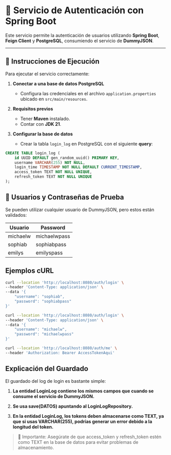 # 🚀 Servicio de Autenticación con Spring Boot

Este servicio permite la autenticación de usuarios utilizando **Spring Boot**, **Feign Client** y **PostgreSQL**, consumiendo el servicio de **DummyJSON**.

---

## 📌 Instrucciones de Ejecución

Para ejecutar el servicio correctamente:

1. **Conectar a una base de datos PostgreSQL**
    - Configura las credenciales en el archivo `application.properties` ubicado en `src/main/resources`.

2. **Requisitos previos**
    - Tener **Maven** instalado.
    - Contar con **JDK 21**.

3. **Configurar la base de datos**
    - Crear la tabla `login_log` en PostgreSQL con el siguiente **query**:

```sql
CREATE TABLE login_log (
    id UUID DEFAULT gen_random_uuid() PRIMARY KEY,
    username VARCHAR(255) NOT NULL,
    login_time TIMESTAMP NOT NULL DEFAULT CURRENT_TIMESTAMP,
    access_token TEXT NOT NULL UNIQUE,
    refresh_token TEXT NOT NULL UNIQUE
);
```
## 🔑 Usuarios y Contraseñas de Prueba
Se pueden utilizar cualquier usuario de DummyJSON, pero estos están validados:

| Usuario | Password     |
|---------|--------------|
| michaelw | michaelwpass | 
| sophiab | sophiabpass  | 
| emilys | emilyspass   | 

## Ejemplos cURL
```sh
curl --location 'http://localhost:8080/auth/login' \
--header 'Content-Type: application/json' \
--data '{
    "username": "sophiab",
    "password": "sophiabpass"
}'
```

```sh
curl --location 'http://localhost:8080/auth/login' \
--header 'Content-Type: application/json' \
--data '{
    "username": "michaelw",
    "password": "michaelwpass"
}'
```

```sh
curl --location 'http://localhost:8080/auth/me' \
--header 'Authorization: Bearer AccessTokenAqui'
```

## Explicación del Guardado

El guardado del log de login es bastante simple:

1. **La entidad LoginLog contiene los mismos campos que cuando se consume el servicio de DummyJSON.**

2. **Se usa save(DATOS) apuntando al LoginLogRepository.**

3. **En la entidad LoginLog, los tokens deben almacenarse como TEXT, ya que si usas VARCHAR(255), podrías generar un error debido a la longitud del token.**

> 📌 Importante: Asegúrate de que access_token y refresh_token estén como TEXT en la base de datos para evitar problemas de almacenamiento.